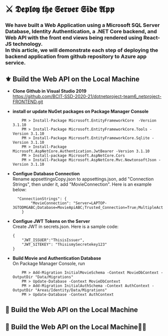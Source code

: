 # ⚔️ 𝕯𝖊𝖕𝖑𝖔𝖞 𝖙𝖍𝖊 𝕾𝖊𝖗𝖛𝖊𝖗 𝕾𝖎𝖉𝖊 𝕬𝖕𝖕

### We have built a Web Application using a Microsoft SQL Server Database, Identity Authentication, a .NET Core backend, and Web API with the front end views being rendered using React-JS technology.<br>In this article, we will demonstrate each step of deploying the backend application from github repository to Azure app service.

## ⚜️ Build the Web API on the Local Machine

-   **Clone Github in Visual Studio 2019**\
    https://github.com/BCIT-SSD-2020-21/dotnetproject-team6_netproject-FRONTEND.git

-   **install or update NuGet packages on Package Manager Console**

    ```c-sharp
        PM > Install-Package Microsoft.EntityFrameworkCore  -Version 3.1.10
        PM > Install-Package Microsoft.EntityFrameworkCore.Tools -Version 3.1.10
        PM > Install-Package Microsoft.EntityFrameworkCore.Sqlite -Version 3.1.10
        PM > Install-Package Microsoft.AspNetCore.Authentication.JwtBearer -Version 3.1.10
        PM > Install-package Microsoft.AspNetCore.Cors
        PM > Install-Package Microsoft.AspNetCore.Mvc.NewtonsoftJson -Version 3.1.10
    ```

-   **Configue Database Connection**\
    Rename appsettingsCopy.json to appsettings.json, add "Connection Strings", then under it, add "MovieConnection". Here is an example below:
    ```c-sharp
      "ConnectionStrings": {
            "MovieConnection": "Server=LAPTOP-3GTODMGABC;Database=MovieApiABC;Trusted_Connection=True;MultipleActiveResultSets=true"
        }
    ```
-   **Configue JWT Tokens on the Server**\
    Create JWT in secrets.json. Here is a sample code:

    ```
    {
        "JWT_ISSUER":"ThisisIssuer",
        "JWT_SITEKEY": "ThisismySecretekey123"
    }
    ```

-   **Build Movie and Authentication Database**\
    On Package Manager Console, run
    ```
        PM > Add-Migration InitialMovieSchema -Context MovieDbContext -OutputDir "Data/Migrations"
        PM > Update-Database -Context MovieDbContext
        PM > Add-Migration InitialAuthSchema -Context AuthContext -OutputDir "Areas/Identity/Data/Migrations"
        PM > Update-Database -Context AuthContext
    ```

## 🔱 Build the Web API on the Local Machine

## 🔱 Build the Web API on the Local Machine🎼🍁
